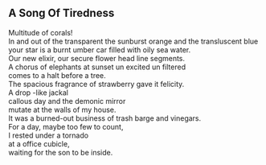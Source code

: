 A Song Of Tiredness
-------------------
Multitude of corals!  
In and out of the transparent the sunburst orange and the transluscent blue  
your star is a burnt umber car filled with oily sea water.  
Our new elixir, our secure flower head line segments.  
A chorus of elephants at sunset un excited un filtered  
comes to a halt before a tree.  
The spacious fragrance of strawberry gave it felicity.  
A drop -like jackal  
callous day and the demonic mirror  
mutate at the walls of my house.  
It was a burned-out business of trash barge and vinegars.  
For a day, maybe too few to count,  
I rested under a tornado  
at a office cubicle,  
waiting for the son to be inside.  
